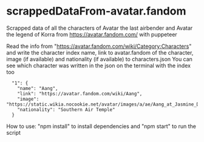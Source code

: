 # scrappedDataFrom-avatar.fandom
Scrapped data of all the characters of Avatar the last airbender and Avatar the legend of Korra from https://avatar.fandom.com/ with puppeteer

Read the info from "https://avatar.fandom.com/wiki/Category:Characters" and write the character index
 name, link to avatar.fandom of the character, image (if available) and nationality (if available) to characters.json
You can see which character was written in the json on the terminal with the index too  

```
  "1": {
    "name": "Aang",
    "link": "https://avatar.fandom.com/wiki/Aang",
    "image": "https://static.wikia.nocookie.net/avatar/images/a/ae/Aang_at_Jasmine_Dragon.png",
    "nationality": "Southern Air Temple"
  }
```

How to use: 
  "npm install" to install dependencies and "npm start" to run the script 
